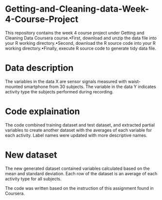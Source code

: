 # Getting-and-Cleaning-data-Week-4-Course-Project

This repository contains the week 4 course project under Getting and Cleaning Data Coursera course.•First, download and unzip the data file into your R working directory.•Second, download the R source code into your R working directory.•Finally, execute R source code to generate tidy data file.

# Data description
The variables in the data X are sensor signals measured with waist-mounted smartphone from 30 subjects. The variable in the data Y indicates activity type the subjects performed during recording.

# Code explaination

The code combined training dataset and test dataset, and extracted partial variables to create another dataset with the averages of each variable for each activity. Label names were updated with more descriptive names.

# New dataset

The new generated dataset contained variables calculated based on the mean and standard deviation. Each row of the dataset is an average of each activity type for all subjects.

The code was written based on the instruction of this assignment found in Coursera.
